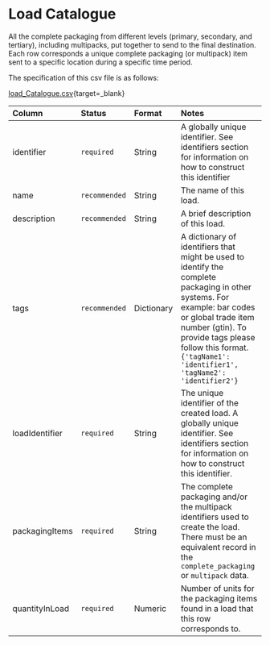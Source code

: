 # Load Catalogue

All the complete packaging from different levels (primary, secondary, and tertiary), including multipacks, put together to send to the final destination. Each row corresponds a unique complete packaging (or multipack) item sent to a specific location during a specific time period.

The specification of this csv file is as follows:

[load_Catalogue.csv](https://github.com/OpenDataManchester/PPP/blob/main/docs/7_Supporting_Files/7_1_5_Load_Catalogue_Template.csv){target=_blank}

|Column|Status|Format|Notes|
|:-|:-|:-|:-|
|identifier|`required`|String|A globally unique identifier. See identifiers section for information on how to construct this identifier|
|name|`recommended`|String|The name of this load.|
|description|`recommended`|String|A brief description of this load.|
|tags|`recommended`|Dictionary|A dictionary of identifiers that might be used to identify the complete packaging in other systems. For example: bar codes or global trade item number (gtin). To provide tags please follow this format. `{'tagName1': 'identifier1', 'tagName2': 'identifier2'}`|
|loadIdentifier|`required`|String|The unique identifier of the created load. A globally unique identifier. See identifiers section for information on how to construct this identifier.|
|packagingItems|`required`|String|The complete packaging and/or the multipack identifiers used to create the load. There must be an equivalent record in the `complete_packaging` or `multipack` data.|
|quantityInLoad|`required`|Numeric|Number of units for the packaging items found in a load that this row corresponds to.|